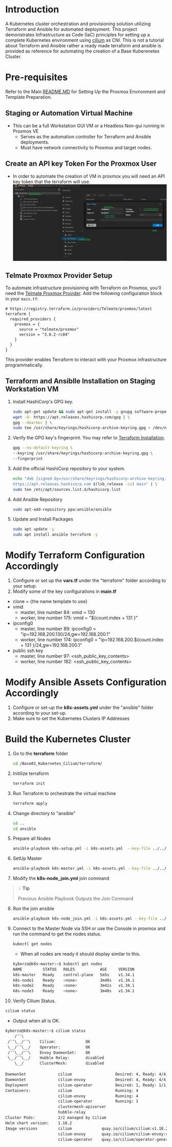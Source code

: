
# Introduction
A Kubernetes cluster orchestration and provisioning solution utilizing Terraform and Ansible for automated deployment. This project demonstrates Infrastructure as Code (IaC) principles for setting up a complete Kubernetes environment using [cilium](https://cilium.io/) as CNI. This is not a tutorial about Terraform and Ansible rather a ready made terraform and ansible is provided as reference for automating the creation of a Base Kuberenetes Cluster.

# Pre-requisites
Refer to the Main [README.MD](/README.md) for Setting Up the Proxmox Environment and Template Preparation.

## Staging or Automation Virtual Machine
- This can be a full Workstation GUI VM or a Headless Non-gui running in Proxmox VE
    - Serves as the automation controller for Terraform and Ansible deployments.
    - Must have network connectivity to Proxmox and target nodes.

## Create an API key Token For the Proxmox User
- In order to automate the creation of VM in proxmox you will need an API key token that the terraform will use.
![Add Token](/Base01_Kubernetes_Cilium/assets/add_terraform_token.png)

## Telmate Proxmox Provider Setup
To automate infrastructure provisioning with Terraform on Proxmox, you'll need the [Telmate Proxmox Provider](https://registry.terraform.io/providers/Telmate/proxmox/latest). Add the following configuration block in your `main.tf`:

```hcl
# https://registry.terraform.io/providers/Telmate/proxmox/latest
terraform {
  required_providers {
    proxmox = {
      source = "telmate/proxmox"
      version = "3.0.2-rc04"
    }
  }
}
```
This provider enables Terraform to interact with your Proxmox infrastructure programmatically.

## Terraform and Ansiblle Installation on Staging Workstation VM
1. Install HashiCorp's GPG key.
   ```bash
   sudo apt-get update && sudo apt-get install -y gnupg software-properties-common
   wget -O- https://apt.releases.hashicorp.com/gpg | \
   gpg --dearmor | \
   sudo tee /usr/share/keyrings/hashicorp-archive-keyring.gpg > /dev/null
   ```
2. Verify the GPG key's fingerprint. You may refer to [Terraform Installation](https://developer.hashicorp.com/terraform/tutorials/aws-get-started/install-cli#install-terraform).
   ```bash
   gpg --no-default-keyring \
   --keyring /usr/share/keyrings/hashicorp-archive-keyring.gpg \
   --fingerprint
   ```
3. Add the official HashiCorp repository to your system.
   ```bash
   echo "deb [signed-by=/usr/share/keyrings/hashicorp-archive-keyring.gpg] \
   https://apt.releases.hashicorp.com $(lsb_release -cs) main" | \
   sudo tee /etc/apt/sources.list.d/hashicorp.list
   ```
4. Add Ansible Repository
   ```bash
   sudo apt-add-repository ppa:ansible/ansible
   ```
5. Update and Install Packages
   ```bash
   sudo apt update -y
   sudo apt install ansible terraform -y
   ```
# Modify Terraform Configuration Accordingly
1. Configure or set up the **vars.tf** under the "terraform" folder according to your setup.
2. Modify some of the key configurations in **main.tf**
  - clone = {the name template to use}
  - vmid
    - master, line number  84: vmid = 130
    - worker, line number 175: vmid = "${count.index + 131 }"
  - ipconfig0
    - master, line number  89: ipconfig0 = "ip=192.168.200.130/24,gw=192.168.200.1"
    - worker, line number 174: ipconfig0 = "ip=192.168.200.${count.index + 131 }/24,gw=192.168.200.1"
  - public ssh key
    - master, line number  97: <ssh_public_key_contents>
    - worker, line number 182: <ssh_public_key_contents>

# Modify Ansible Assets Configuration Accordingly
1. Configure or set-up the **k8s-assets.yml** under the "ansible" folder according to your set-up.
2. Make sure to set the Kubernetes Clusters IP Addresses

# Build the Kubernetes Cluster
1. Go to the **terraform** folder
   ```bash
   cd /Base01_Kubernetes_Cilium/terraform/
   ```
2. Initilize terraform
   ```bash
   terraform init
   ```
3. Run Terraform to orchestrate the virtual machine
   ```bash
   terraform apply
   ```
4. Change directory to "ansible"
   ```bash
   cd ..
   cd ansible
   ```
5. Prepare all Nodes
   ```bash
   ansible-playbook k8s-setup.yml -i k8s-assets.yml  --key-file ../../mylabskey
   ```
6. SetUp Master
   ```bash
   ansible-playbook k8s-master.yml -i k8s-assets.yml --key-file ../../mylabskey
   ```
7. Modify the **k8s-node_join.yml** join command
> 💡 **Tip**
> 
> Previous Ansible Playbook Outputs the Join Command
8. Run the join ansible
   ```bash
   ansible-playbook k8s-node_join.yml -i k8s-assets.yml --key-file ../../mylabskey
   ```
9. Connect to the Master Node via SSH or use the Console in proxmox and run the command to get the nodes status.
   ```bash
   kubectl get nodes
   ```
   - When all nodes are ready it should display similar to this.
   ```bash
   kyberzo@k8s-master:~$ kubectl get nodes
   NAME         STATUS   ROLES           AGE     VERSION
   k8s-master   Ready    control-plane   5m5s    v1.34.1
   k8s-node1    Ready    <none>          3m40s   v1.34.1
   k8s-node2    Ready    <none>          3m41s   v1.34.1
   k8s-node3    Ready    <none>          3m40s   v1.34.1
   ```
10. Verify Cilium Status.
   ```bash
   cilium status
   ```
   - Output when all is OK.
   ```bash
   kyberzo@k8s-master:~$ cilium status
       /¯¯\
    /¯¯\__/¯¯\    Cilium:             OK
    \__/¯¯\__/    Operator:           OK
    /¯¯\__/¯¯\    Envoy DaemonSet:    OK
    \__/¯¯\__/    Hubble Relay:       disabled
       \__/       ClusterMesh:        disabled

   DaemonSet              cilium                   Desired: 4, Ready: 4/4, Available: 4/4
   DaemonSet              cilium-envoy             Desired: 4, Ready: 4/4, Available: 4/4
   Deployment             cilium-operator          Desired: 1, Ready: 1/1, Available: 1/1
   Containers:            cilium                   Running: 4
                          cilium-envoy             Running: 4
                          cilium-operator          Running: 1
                          clustermesh-apiserver
                          hubble-relay
   Cluster Pods:          2/2 managed by Cilium
   Helm chart version:    1.18.2
   Image versions         cilium             quay.io/cilium/cilium:v1.18.2@sha256:858f807ea4e20e85e3ea3240a762e1f4b29f1cb5bbd0463b8aa77e7b097c0667: 4
                          cilium-envoy       quay.io/cilium/cilium-envoy:v1.34.7-1757592137-1a52bb680a956879722f48c591a2ca90f7791324@sha256:7932d656b63f6f866b6732099d33355184322123cfe1182e6f05175a3bc2e0e0: 4
                          cilium-operator    quay.io/cilium/operator-generic:v1.18.2@sha256:cb4e4ffc5789fd5ff6a534e3b1460623df61cba00f5ea1c7b40153b5efb81805: 1
   ```
